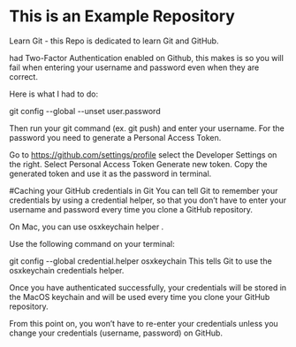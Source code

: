 # This is an Example Repository	
Learn Git - this Repo is dedicated to learn Git and GitHub.

 had Two-Factor Authentication enabled on Github, this makes is so you will fail when entering your username and password even when they are correct.

Here is what I had to do:

git config --global --unset user.password

Then run your git command (ex. git push) and enter your username. For the password you need to generate a Personal Access Token.

Go to https://github.com/settings/profile 
select the Developer Settings on the right. 
Select Personal Access Token Generate new token. 
Copy the generated token and use it as the password in terminal.

#Caching your GitHub credentials in Git
You can tell Git to remember your credentials by using a credential helper, so that you don’t have to enter your username and password every time you clone a GitHub repository.

On Mac, you can use osxkeychain helper .

Use the following command on your terminal:

git config --global credential.helper osxkeychain
This tells Git to use the osxkeychain credentials helper.

Once you have authenticated successfully, your credentials will be stored in the MacOS keychain and will be used every time you clone your GitHub repository.

From this point on, you won’t have to re-enter your credentials unless you change your credentials (username, password) on GitHub.